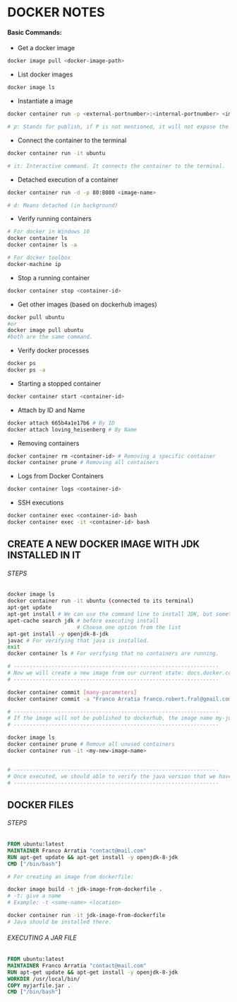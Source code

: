 # DOCKER NOTES

#### Basic Commands:

- Get a docker image
``` bash
docker image pull <docker-image-path>
```

- List docker images
```bash
docker image ls
```

- Instantiate a image
``` bash
docker container run -p <external-portnumber>:<internal-portnumber> <image-name>

# p: Stands for publish, if P is not mentioned, it will not expose the port.
```
- Connect the container to the terminal
``` bash
docker container run -it ubuntu

# it: Interactive command. It connects the container to the terminal.
```
- Detached execution of a container
```bash
docker container run -d -p 80:8080 <image-name>

# d: Means detached (in background)
```

- Verify running containers
```bash
# For docker in Windows 10
docker container ls
docker container ls -a

# For docker toolbox
docker-machine ip
```
- Stop a running container
```bash
docker container stop <container-id>
```

- Get other images (based on dockerhub images)
```bash
docker pull ubuntu
#or
docker image pull ubuntu
#both are the same command.
```
- Verify docker processes
```bash
docker ps
docker ps -a
```

- Starting a stopped container
```bash
docker container start <container-id>
```

- Attach by ID and Name
```bash
docker attach 665b4a1e17b6 # By ID
docker attach loving_heisenberg # By Name
```

- Removing containers
```bash
docker container rm <container-id> # Removing a specific container
docker container prune # Removing all containers
```

- Logs from Docker Containers
```bash
docker container logs <container-id>
```

- SSH executions
```bash
docker container exec <container-id> bash
docker container exec -it <container-id> bash
```

## CREATE A NEW DOCKER IMAGE WITH JDK INSTALLED IN IT
###### STEPS
```bash
docker image ls
docker container run -it ubuntu (connected to its terminal)
apt-get update
apt-get install # We can use the command line to install JDK, but sometimes we may not know about the correct package, so we can proceed in another way.
apet-cache search jdk # before executing install
                      # Choose one option from the list
apt-get install -y openjdk-8-jdk
javac # For verifying that java is installed.
exit
docker container ls # For verifying that no containers are running.

# -----------------------------------------------------------------
# Now we will create a new image from our current state: docs.docker.com for more information.
# -----------------------------------------------------------------

docker container commit [many-parameters]
docker container commit -a "Franco Arratia franco.robert.fral@gmail.com" <container-id> <new-image-name>

# -----------------------------------------------------------------
# If the image will not be published to dockerhub, the image name my-jdk-image will be helpful locally.
# -----------------------------------------------------------------

docker image ls
docker container prune # Remove all unused containers
docker container run -it <my-new-image-name>


# -----------------------------------------------------------------
# Once executed, we should able to verify the java version that we have installed in previous steps.
# -----------------------------------------------------------------
```

## DOCKER FILES
###### STEPS

```dockerfile
FROM ubuntu:latest
MAINTAINER Franco Arratia "contact@mail.com"
RUN apt-get update && apt-get install -y openjdk-8-jdk
CMD ["/bin/bash"]
```

```bash
# For creating an image from dockerfile:

docker image build -t jdk-image-from-dockerfile .
# -t: give a name
# Example: -t <some-name> <location>

docker container run -it jdk-image-from-dockerfile
# Java should be installed there.
```

###### EXECUTING A JAR FILE

```dockerfile
FROM ubuntu:latest
MAINTAINER Franco Arratia "contact@mail.com"
RUN apt-get update && apt-get install -y openjdk-8-jdk
WORKDIR /usr/local/bin/
COPY myjarfile.jar .
CMD ["/bin/bash"]
```
























